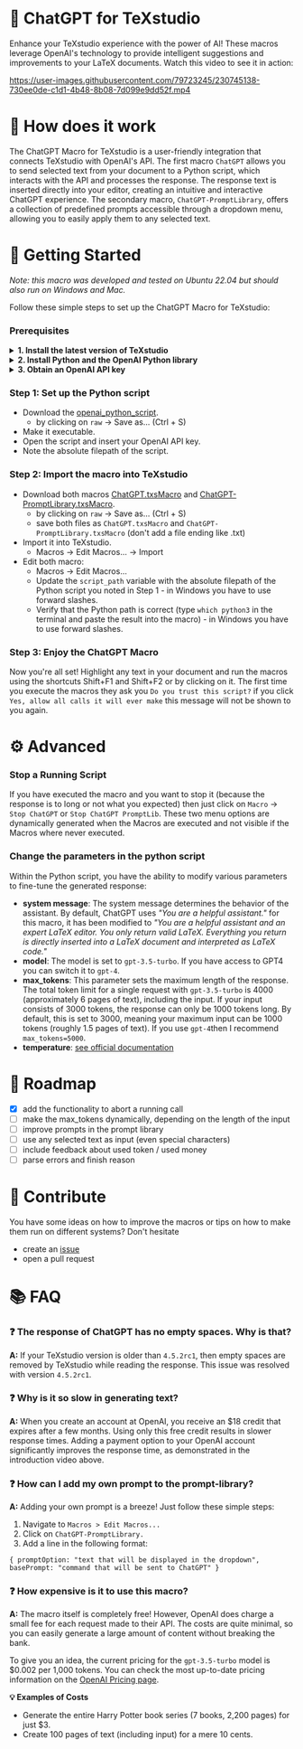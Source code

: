 # 🤖 ChatGPT for TeXstudio

Enhance your TeXstudio experience with the power of AI! These macros leverage OpenAI's technology to provide intelligent suggestions and improvements to your LaTeX documents. 
Watch this video to see it in action:

https://user-images.githubusercontent.com/79723245/230745138-730ee0de-c1d1-4b48-8b08-7d099e9dd52f.mp4

# 🧠 How does it work


The ChatGPT Macro for TeXstudio is a user-friendly integration that connects TeXstudio with OpenAI's API.
The first macro  `ChatGPT` allows you to send selected text from your document to a Python script, which interacts with the API and processes the response. 
The response text is  inserted directly into your editor, creating an intuitive and interactive ChatGPT experience.
The secondary macro, `ChatGPT-PromptLibrary`, offers a collection of predefined prompts accessible through a dropdown menu, allowing you to easily apply them to any selected text.

# 🚀 Getting Started

*Note: this macro was developed and tested on Ubuntu 22.04 but should also run on Windows and Mac.*

Follow these simple steps to set up the ChatGPT Macro for TeXstudio:

### Prerequisites

<details>
  <summary> <b>1. Install the latest version of TeXstudio</b> </summary>

Make sure you're using TeXstudio version `4.5.2rc1` or higher. To check your version, go to "Help" -> "About TeXstudio."

If you need to update, download the latest version from the [TeXstudio release page](https://github.com/texstudio-org/texstudio/releases).

For Linux users, download the `*AppImage`, make it executable (`chmod +x filename`), and run it.
</details>

<details>
  <summary> <b>2. Install Python and the OpenAI Python library</b> </summary>

Install Python from the [official website](https://realpython.com/installing-python/).

Install the `openai` Python library. Open a terminal and run `pip install openai`.
</details>

<details>
  <summary> <b>3. Obtain an OpenAI API key</b> </summary>

Create an account at [openai.com](https://chat.openai.com/auth/login) and get your API key from the [OpenAI API Keys page](https://platform.openai.com/account/api-keys). It will be only shown once, so save it somewhere for the next step.
</details>


### Step 1: Set up the Python script
 
- Download the [openai_python_script](/openai_python_script.py).
  - by clicking on `raw` -> Save as... (Ctrl + S)
- Make it executable.
- Open the script and insert your OpenAI API key.
- Note the absolute filepath of the script.

### Step 2: Import the macro into TeXstudio
- Download both macros [ChatGPT.txsMacro](/ChatGPT.txsMacro) and [ChatGPT-PromptLibrary.txsMacro](/ChatGPT-PromptLibrary.txsMacro).
  - by clicking on `raw` -> Save as... (Ctrl + S)
  - save both files as `ChatGPT.txsMacro` and `ChatGPT-PromptLibrary.txsMacro` (don't add a file ending like .txt)
- Import it into TeXstudio.
  -  Macros -> Edit Macros... -> Import
- Edit both macro:
  - Macros -> Edit Macros... 
  - Update the `script_path` variable with the absolute filepath of the Python script you noted in Step 1  - in Windows you have to use forward slashes.
  - Verify that the Python path is correct (type `which python3` in the terminal and paste the result into the macro) - in Windows you have to use forward slashes.

### Step 3: Enjoy the ChatGPT Macro

Now you're all set! Highlight any text in your document and run the macros using the shortcuts Shift+F1 and Shift+F2 or by clicking on it. The first time you execute the macros they ask you `Do you trust this script?` if you click `Yes, allow all calls it will ever make` this message will not be shown to you again.

# ⚙️ Advanced

### Stop a Running Script
If you have executed the macro and you want to stop it (because the response is to long or not what you expected) then just click on `Macro` -> `Stop ChatGPT` or `Stop ChatGPT PromptLib`. These two menu options are dynamically generated when the Macros are executed and not visible if the Macros where never executed.


### Change the parameters in the python script

Within the Python script, you have the ability to modify various parameters to fine-tune the generated response:

- **system message**: The system message determines the behavior of the assistant. By default, ChatGPT uses *"You are a helpful assistant."* for this macro, it has been modified to *"You are a helpful assistant and an expert LaTeX editor. You only return valid LaTeX. Everything you return is directly inserted into a LaTeX document and interpreted as LaTeX code."*
- **model**: The model is set to `gpt-3.5-turbo`. If you have access to GPT4 you can switch it to `gpt-4`.
- **max_tokens**: This parameter sets the maximum length of the response. The total token limit for a single request with `gpt-3.5-turbo` is 4000 (approximately 6 pages of text), including the input. If your input consists of 3000 tokens, the response can only be 1000 tokens long. By default, this is set to 3000, meaning your maximum input can be 1000 tokens (roughly 1.5 pages of text). If you use `gpt-4`then I recommend `max_tokens=5000`.
- **temperature**: [see official documentation](https://platform.openai.com/docs/api-reference/chat/create#chat/create-temperature)


# 📍 Roadmap

- [x] add the functionality to abort a running call
- [ ] make the max_tokens dynamically, depending on the length of the input
- [ ] improve prompts in the prompt library
- [ ] use any selected text as input (even special characters)
- [ ] include feedback about used token / used money
- [ ] parse errors and finish reason

# 💪 Contribute
You have some ideas on how to improve the macros or tips on how to make them run on different systems? Don't hesitate
- create an [issue](https://github.com/icarecti/chatgpt_macro_for_texstudio/issues) 
- open a pull request


# 📚 FAQ

### ❓ The response of ChatGPT has no empty spaces. Why is that?

**A:** If your TeXstudio version is older than `4.5.2rc1`, then empty spaces are removed by TeXstudio while reading the response. This issue was resolved with version `4.5.2rc1`.

### ❓ Why is it so slow in generating text?

**A:** When you create an account at OpenAI, you receive an $18 credit that expires after a few months. Using only this free credit results in slower response times. Adding a payment option to your OpenAI account significantly improves the response time, as demonstrated in the introduction video above.

### ❓ How can I add my own prompt to the prompt-library?

**A:** Adding your own prompt is a breeze! Just follow these simple steps:

1. Navigate to `Macros > Edit Macros...`
2. Click on `ChatGPT-PromptLibrary.`
3. Add a line in the following format:

``` { promptOption: "text that will be displayed in the dropdown", basePrompt: "command that will be sent to ChatGPT" } ```

### ❓ How expensive is it to use this macro?

**A:** The macro itself is completely free! However, OpenAI does charge a small fee for each request made to their API. The costs are quite minimal, so you can easily generate a large amount of content without breaking the bank.

To give you an idea, the current pricing for the `gpt-3.5-turbo` model is $0.002 per 1,000 tokens. You can check the most up-to-date pricing information on the [OpenAI Pricing page](https://openai.com/pricing).

**💡 Examples of Costs**
- Generate the entire Harry Potter book series (7 books, 2,200 pages) for just $3.
- Create 100 pages of text (including input) for a mere 10 cents.
